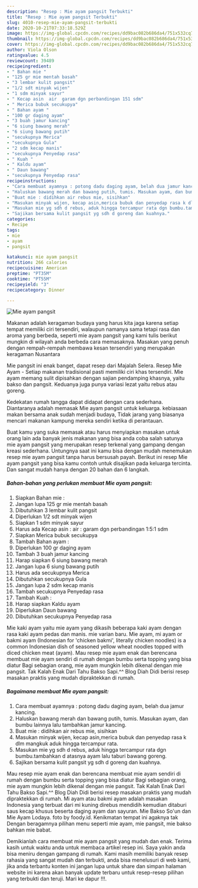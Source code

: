 ```yaml
---
description: "Resep : Mie ayam pangsit Terbukti"
title: "Resep : Mie ayam pangsit Terbukti"
slug: 4010-resep-mie-ayam-pangsit-terbukti
date: 2020-10-21T07:33:18.529Z
image: https://img-global.cpcdn.com/recipes/dd9bac082b686da4/751x532cq70/mie-ayam-pangsit-foto-resep-utama.jpg
thumbnail: https://img-global.cpcdn.com/recipes/dd9bac082b686da4/751x532cq70/mie-ayam-pangsit-foto-resep-utama.jpg
cover: https://img-global.cpcdn.com/recipes/dd9bac082b686da4/751x532cq70/mie-ayam-pangsit-foto-resep-utama.jpg
author: Viola Olson
ratingvalue: 4.5
reviewcount: 39489
recipeingredient:
- " Bahan mie "
- "125 gr mie mentah basah"
- "3 lembar kulit pangsit"
- "1/2 sdt minyak wijen"
- "1 sdm minyak sayur"
- " Kecap asin  air  garam dgn perbandingan 151 sdm"
- " Merica bubuk secukupya"
- " Bahan ayam "
- "100 gr daging ayam"
- "3 buah jamur kancing"
- "6 siung bawang merah"
- "6 siung bawang putih"
- "secukupnya Merica"
- "secukupnya Gula"
- "2 sdm kecap manis"
- "secukupnya Penyedap rasa"
- " Kuah "
- " Kaldu ayam"
- " Daun bawang"
- "secukupnya Penyedap rasa"
recipeinstructions:
- "Cara membuat ayamnya : potong dadu daging ayam, belah dua jamur kancing."
- "Haluskan bawang merah dan bawang putih, tumis. Masukan ayam, dan bumbu lainnya lalu tambahkan jamur kancing."
- "Buat mie : didihkan air rebus mie, sisihkan"
- "Masukan minyak wijen, kecap asin,merica bubuk dan penyedap rasa k dlm mangkuk aduk hingga tercampur rata."
- "Masukan mie yg sdh d rebus, aduk hingga tercampur rata dgn bumbu.tambahkan d atasnya ayam lalu taburi bawang goreng."
- "Sajikan bersama kulit pangsit yg sdh d goreng dan kuahnya."
categories:
- Recipe
tags:
- mie
- ayam
- pangsit

katakunci: mie ayam pangsit 
nutrition: 266 calories
recipecuisine: American
preptime: "PT35M"
cooktime: "PT55M"
recipeyield: "3"
recipecategory: Dinner

---
```



![Mie ayam pangsit](https://img-global.cpcdn.com/recipes/dd9bac082b686da4/751x532cq70/mie-ayam-pangsit-foto-resep-utama.jpg)

Makanan adalah keragaman budaya yang harus kita jaga karena setiap tempat memiliki ciri tersendiri, walaupun namanya sama tetapi rasa dan aroma yang berbeda, seperti mie ayam pangsit yang kami tulis berikut mungkin di wilayah anda berbeda cara memasaknya. Masakan yang penuh dengan rempah-rempah membawa kesan tersendiri yang merupakan keragaman Nusantara

Mie pangsit ini enak banget, dapat resep dari Majalah Selera. Resep Mie Ayam - Setiap makanan tradisional pasti memiliki ciri khas tersendiri. Mie ayam memang sulit dipisahkan dengan sajian pendamping khasnya, yaitu bakso dan pangsit. Keduanya juga punya variasi lezat yaitu rebus atau goreng.

Kedekatan rumah tangga dapat didapat dengan cara sederhana. Diantaranya adalah memasak Mie ayam pangsit untuk keluarga. kebiasaan makan bersama anak sudah menjadi budaya, Tidak jarang yang biasanya mencari makanan kampung mereka sendiri ketika di perantauan.

Buat kamu yang suka memasak atau harus menyiapkan masakan untuk orang lain ada banyak jenis makanan yang bisa anda coba salah satunya mie ayam pangsit yang merupakan resep terkenal yang gampang dengan kreasi sederhana. Untungnya saat ini kamu bisa dengan mudah menemukan resep mie ayam pangsit tanpa harus bersusah payah.
Berikut ini resep Mie ayam pangsit yang bisa kamu contoh untuk disajikan pada keluarga tercinta. Dan sangat mudah hanya dengan 20 bahan dan 6 langkah.


<!--inarticleads1-->

##### Bahan-bahan yang perlukan membuat Mie ayam pangsit:

1. Siapkan  Bahan mie :
1. Jangan lupa 125 gr mie mentah basah
1. Dibutuhkan 3 lembar kulit pangsit
1. Diperlukan 1/2 sdt minyak wijen
1. Siapkan 1 sdm minyak sayur
1. Harus ada  Kecap asin : air : garam dgn perbandingan 1:5:1 sdm
1. Siapkan  Merica bubuk secukupya
1. Tambah  Bahan ayam :
1. Diperlukan 100 gr daging ayam
1. Tambah 3 buah jamur kancing
1. Harap siapkan 6 siung bawang merah
1. Jangan lupa 6 siung bawang putih
1. Harus ada secukupnya Merica
1. Dibutuhkan secukupnya Gula
1. Jangan lupa 2 sdm kecap manis
1. Tambah secukupnya Penyedap rasa
1. Tambah  Kuah :
1. Harap siapkan  Kaldu ayam
1. Diperlukan  Daun bawang
1. Dibutuhkan secukupnya Penyedap rasa


Mie kaki ayam yaitu mie ayam yang dikasih beberapa kaki ayam dengan rasa kaki ayam pedas dan manis. mie varian baru. Mie ayam, mi ayam or bakmi ayam (Indonesian for &#39;chicken bakmi&#39;, literally chicken noodles) is a common Indonesian dish of seasoned yellow wheat noodles topped with diced chicken meat (ayam). Mau resep mie ayam enak dan berencana membuat mie ayam sendiri di rumah dengan bumbu serta topping yang bisa diatur Bagi sebagian orang, mie ayam mungkin lebih dikenal dengan mie pangsit. Tak Kalah Enak Dari Tahu Bakso Sapi.^^ Blog Diah Didi berisi resep masakan praktis yang mudah dipraktekkan di rumah. 

<!--inarticleads2-->

##### Bagaimana membuat  Mie ayam pangsit:

1. Cara membuat ayamnya : potong dadu daging ayam, belah dua jamur kancing.
1. Haluskan bawang merah dan bawang putih, tumis. Masukan ayam, dan bumbu lainnya lalu tambahkan jamur kancing.
1. Buat mie : didihkan air rebus mie, sisihkan
1. Masukan minyak wijen, kecap asin,merica bubuk dan penyedap rasa k dlm mangkuk aduk hingga tercampur rata.
1. Masukan mie yg sdh d rebus, aduk hingga tercampur rata dgn bumbu.tambahkan d atasnya ayam lalu taburi bawang goreng.
1. Sajikan bersama kulit pangsit yg sdh d goreng dan kuahnya.


Mau resep mie ayam enak dan berencana membuat mie ayam sendiri di rumah dengan bumbu serta topping yang bisa diatur Bagi sebagian orang, mie ayam mungkin lebih dikenal dengan mie pangsit. Tak Kalah Enak Dari Tahu Bakso Sapi.^^ Blog Diah Didi berisi resep masakan praktis yang mudah dipraktekkan di rumah. Mi ayam atau bakmi ayam adalah masakan Indonesia yang terbuat dari mi kuning direbus mendidih kemudian ditaburi saus kecap khusus beserta daging ayam dan sayuran. Mie Bakso So&#39;un dan Mie Ayam Lodaya. foto by foody.id. Kenikmatan tempat ini agaknya tak Dengan beragamnya pilihan menu seperti mie ayam, mie pangsit, mie bakso bahkan mie babat. 

Demikianlah cara membuat mie ayam pangsit yang mudah dan enak. Terima kasih untuk waktu anda untuk membaca artikel resep ini. Saya yakin anda bisa meniru dengan gampang di rumah. Kami masih memiliki banyak resep rahasia yang sangat mudah dan terbukti, anda bisa menelusuri di web kami, jika anda terbantu konten ini jangan lupa untuk share dan simpan halaman website ini karena akan banyak update terbaru untuk resep-resep pilihan yang terbukti dan teruji. Mari ke dapur !!!. 
